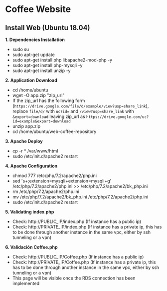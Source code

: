 # Coffee Website

## Install Web (Ubuntu 18.04)

**1. Dependencies Installation**

 - sudo su
 - sudo apt-get update
 - sudo apt-get install php libapache2-mod-php -y
 - sudo apt-get install php-mysqli -y
 - sudo apt-get install unzip -y

**2. Application Download**

 - cd /home/ubuntu
 - wget -O app.zip "zip_url"
  - If the zip_url has the following form (`https://drive.google.com/file/d/example/view?usp=share_link`), replace `file/d/` with `uc?id=` and `/view?usp=share_link` with `&export=download` leaving zip_url as `https://drive.google.com/uc?id=example&export=download`
 - unzip app.zip
 - cd /home/ubuntu/web-coffee-repository

**3. Apache Deploy**

 - cp -r * /var/www/html
 - sudo /etc/init.d/apache2 restart

**4. Apache Configuration**

 - chmod 777 /etc/php/7.2/apache2/php.ini
 - sed 's+;extension=mysqli+extension=mysqli+g' /etc/php/7.2/apache2/php.ini >> /etc/php/7.2/apache2/bk_php.ini
 - rm /etc/php/7.2/apache2/php.ini
 - mv /etc/php/7.2/apache2/bk_php.ini /etc/php/7.2/apache2/php.ini
 - sudo /etc/init.d/apache2 restart

**5. Validating index.php**

 - Check: http://PUBLIC_IP/index.php (If instance has a public ip)
 - Check: http://PRIVATE_IP/index.php (If instance has a private ip, this has to be done through another instance in the same vpc, either by ssh tunneling or a vpn)

**6. Validación Coffee.php**

 - Check: http://PUBLIC_IP/Coffee.php (If instance has a public ip)
 - Check: http://PRIVATE_IP/Coffee.php (If instance has a private ip, this has to be done through another instance in the same vpc, either by ssh tunneling or a vpn)
 - This page will be visible once the RDS connection has been implemented
